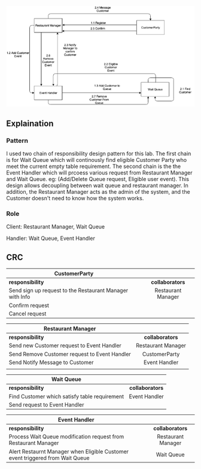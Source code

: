 ![alt text](https://github.com/ckloi/cmpe202/blob/master/lab4/output/din-tai-fung.png "din tai fung")


## Explaination

### Pattern

I used two chain of responsibility design pattern for this lab. The first chain is for Wait Queue which will continously find eligible Customer Party who meet the current empty table requirement. The second chain is the the Event Handler which will prcoess various request from Restaurant Manager and Wait Queue. eg: (Add/Delete Queue request, Eligible user event). This design allows decoupling between wait queue and restaurant manager. In addition, the Restaurant Manager acts as the admin of the system, and the Customer doesn't need to know how the system works.

### Role

Client: Restaurant Manager, Wait Queue

Handler: Wait Queue, Event Handler



## CRC

| CustomerParty   |       | 
|----------|:-------------:|
|**responsibility** | **collaborators**|
| Send sign up request to the Restaurant Manager with Info | Restaurant Manager|
| Confirm request |      |
| Cancel request   |      | 

| Restaurant Manager  |            | 
|----------|:-------------:|
|**responsibility** | **collaborators**|
| Send new Customer request to Event Handler | Restaurant Manager |
| Send Remove Customer request to Event Handler |  CustomerParty | 
| Send Notify Message to Customer              |Event Handler|
|                                           ||

| Wait Queue   |            | 
|----------|:-------------:|
|**responsibility** | **collaborators**|
| Find Customer which satisfy table requirement | Event Handler |
| Send request to Event Handler |  | 

| Event Handler   |            | 
|----------|:-------------:|
|**responsibility** | **collaborators** |
| Process Wait Queue modification request from Restaurant Manager  | Restaurant Manager |
| Alert Restaurnt Manager when Eligible Customer event triggered from Wait Queue  | Wait Queue | 

